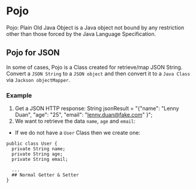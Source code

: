 # Pojo 
Pojo: Plain Old Java Object is a Java object not bound by any restriction other than those forced by the Java Language Specification. 
## Pojo for JSON
In some of cases, Pojo is a Class created for retrieve/map JSON String. Convert a `JSON String` to a `JSON object` and then convert it to a `Java Class` via `Jackson objectMapper`.

### Example
1. Get a JSON HTTP response:
        String jsonResult = "{\"name\": \"Lenny Duan\", \"age\": \"25\", \"email\": \"lenny.duan@fake.com\" }";
2. We want to retrieve the data `name`, `age` and `email`:
  * If we do not have a `User` Class then we create one:
  
```
public class User {
  private String name;
  private String age;
  private String email;
  
  ...
  ## Normal Getter & Setter
}
```